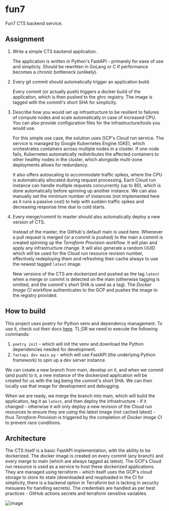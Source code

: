 # fun7

Fun7 CTS backend service.

## Assignment

1. Write a simple CTS backend application.

    The application is written in Python's FastAPI - primarely for ease of use and simplicty. Should be rewritten in GoLang or C if performance becomes a chronic bottleneck (unlikely).

2. Every git commit should automatically trigger an application build.

    Every commit (or actually push) triggers a docker build of the application, which is then pushed to the ghrc registry. The image is tagged with the commit's short SHA for simplicity.

3. Describe how you would set up infrastructure to be resilient to failures of compute nodes and scale automatically in case of increased CPU. You can also provide configuration files for the infrastructure/tools you would use.

    For this simple use case, the solution uses GCP's Cloud run service. The service is managed by Google Kubernetes Engine (GKE), which orchestrates containers across multiple nodes in a cluster. If one node fails, Kubernetes automatically redistributes the affected containers to other healthy nodes in the cluster, which alongside multi-zone deployments allows for redundancy.

    It also offers autoscaling to accommodate traffic spikes, where the CPU is automatically allocated during request processing. Each Cloud run instance can handle multiple requests concurrently (up to 80), which is done automatically before spinning up another instance. We can also manually set the minimum number of instances (not implemented here as it runs a passive cost) to help with sudden traffic spikes and decreasing response time due to cold starts.

4. Every merge/commit to master should also automatically deploy a new version of CTS.

    Instead of the master, the GitHub's default main is used here. Whenever a pull request is merged (or a commit is pushed) to the main a commit is created spinning up the _Terraform Provision_ workflow. It will plan and apply any infrastructure change. It will also generate a random UUID which will be used for the Cloud run resource revision number, effectively redeploying them and refreshing their cache always to use the newest tagged `latest` image.

    New versions of the CTS are dockerized and pushed as the tag `latest` when a merge or commit is detected on the main (otherwise tagging is omitted, and the commit's short SHA is used as a tag). The _Docker Image CI_ workflow authenticates to the GCP and pushes the image to the registry provided.

## How to build

This project uses poetry for Python venv and dependency management. To use it, check out their docs [here](https://python-poetry.org/docs/). TL;DR we need to execute the following commands:

1. `poetry init` - which will init the venv and download the Python dependencies needed for development.
2. `fastapi dev main.py` - which will use FastAPI (the underlying Python framework) to spin up a dev server instance.

We can create a new branch from main, develop on it, and when we commit (and push) to it, a new instance of the dockerized application will be created for us with the tag being the commit's short SHA. We can then locally use that image for development and debugging.

When we are ready, we merge the branch into main, which will build the application, tag it as `latest`, and then deploy the infrastructure - if it changed - otherwise it will only deploy a new revision of the Cloud run resources to ensure they are using the latest image (not cached latest) - thus _Terraform Provision_ is triggered by the completion of _Docker Image CI_ to prevent race conditions.

## Architecture

The CTS itself is a basic FastAPI implementation, with the ability to be dockerized. The docker image is created on every commit (any branch) and every merge to main (which are always tagged as latest). The GCP's Cloud run resource is used as a service to host these dockerized applications. They are managed using terraform - which itself uses the GCP's cloud storage to store its state (downloaded and reuploaded in the CI for simplicity, there is a backend option in Terraform but is lacking in security mesuares for handling secrets). The credentials are handled as per best practices - GitHub actions secrets and terraform sensitive variables.

![image](https://github.com/user-attachments/assets/d15e3313-5db3-4916-b777-fafc63f8e7ed)
